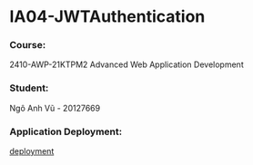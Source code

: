 # IA04-JWTAuthentication

### Course:
2410-AWP-21KTPM2
Advanced Web Application Development

### Student:
Ngô Anh Vũ - 20127669

### Application Deployment:
[deployment](https://ia04-jwt-authentication-frontend-eta.vercel.app)